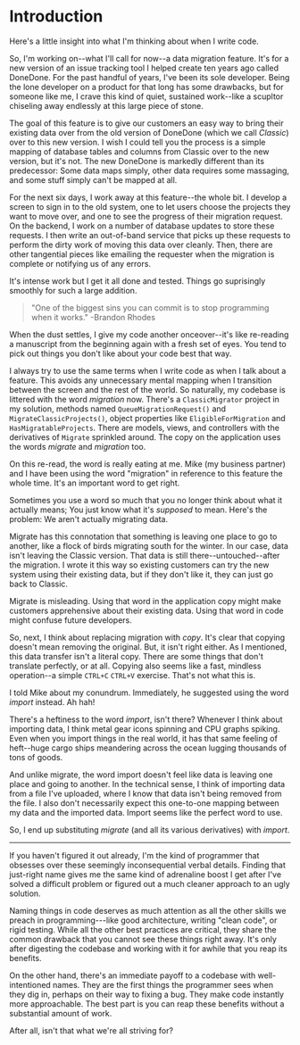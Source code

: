 # Introduction

Here's a little insight into what I'm thinking about when I write code.

So, I'm working on--what I'll call for now--a data migration feature. It's for a new version of an issue tracking tool I helped create ten years ago called DoneDone. For the past handful of years, I've been its sole developer. Being the lone developer on a product for that long has some drawbacks, but for someone like me, I crave this kind of quiet, sustained work--like a scupltor chiseling away endlessly at this large piece of stone.

The goal of this feature is to give our customers an easy way to bring their existing data over from the old version of DoneDone (which we call _Classic_) over to this new version. I wish I could tell you the process is a simple mapping of database tables and columns from Classic over to the new version, but it's not. The new DoneDone is markedly different than its predecessor: Some data maps simply, other data requires some massaging, and some stuff simply can't be mapped at all.

For the next six days, I work away at this feature--the whole bit. I develop a screen to sign in to the old system, one to let users choose the projects they want to move over, and one to see the progress of their migration request. On the backend, I work on a number of database updates to store these requests. I then write an out-of-band service that picks up these requests to perform the dirty work of moving this data over cleanly. Then, there are other tangential pieces like emailing the requester when the migration is complete or notifying us of any errors.

It's intense work but I get it all done and tested. Things go suprisingly smoothly for such a large addition.

> "One of the biggest sins you can commit is to stop programming when it works." -Brandon Rhodes

When the dust settles, I give my code another onceover--it's like re-reading a manuscript from the beginning again with a fresh set of eyes. You tend to pick out things you don't like about your code best that way.

I always try to use the same terms when I write code as when I talk about a feature. This avoids any unnecessary mental mapping when I transition between the screen and the rest of the world. So naturally, my codebase is littered with the word _migration_ now. There's a `ClassicMigrator` project in my solution, methods named `QueueMigrationRequest()` and `MigrateClassicProjects()`, object properties like `EligibleForMigration` and `HasMigratableProjects`. There are models, views, and controllers with the derivatives of `Migrate` sprinkled around. The copy on the application uses the words _migrate_ and _migration_ too.

On this re-read, the word is really eating at me. Mike (my business partner) and I have been using the word "migration" in reference to this feature the whole time. It's an important word to get right. 

Sometimes you use a word so much that you no longer think about what it actually means; You just know what it's _supposed_ to mean. Here's the problem: We aren't actually migrating data. 

Migrate has this connotation that something is leaving one place to go to another, like a flock of birds migrating south for the winter. In our case, data isn't leaving the Classic version. That data is still there--untouched--after the migration. I wrote it this way so existing customers can try the new system using their existing data, but if they don't like it, they can just go back to Classic.

Migrate is misleading. Using that word in the application copy might make customers apprehensive about their existing data. Using that word in code might confuse future developers.

So, next, I think about replacing migration with _copy_. It's clear that copying doesn't mean removing the original. But, it isn't right either. As I mentioned, this data transfer isn't a literal copy. There are some things that don't translate perfectly, or at all. Copying also seems like a fast, mindless operation--a simple `CTRL+C` `CTRL+V` exercise. That's not what this is.

I told Mike about my conundrum. Immediately, he suggested using the word _import_ instead. Ah hah!

There's a heftiness to the word _import_, isn't there? Whenever I think about importing data, I think metal gear icons spinning and CPU graphs spiking. Even when you import things in the real world, it has that same feeling of heft--huge cargo ships meandering across the ocean lugging thousands of tons of goods.

And unlike migrate, the word import doesn't feel like data is leaving one place and going to another. In the technical sense, I think of importing data from a file I've uploaded, where I know that data isn't being removed from the file. I also don't necessarily expect this one-to-one mapping between my data and the imported data. Import seems like the perfect word to use.

So, I end up substituting _migrate_ (and all its various derivatives) with _import_.

* * *

If you haven't figured it out already, I'm the kind of programmer that obsesses over these seemingly inconsequential verbal details. Finding that just-right name gives me the same kind of adrenaline boost I get after I've solved a difficult problem or figured out a much cleaner approach to an ugly solution. 

Naming things in code deserves as much attention as all the other skills we preach in programming---like good architecture, writing "clean code", or rigid testing. While all the other best practices are critical, they share the common drawback that you cannot see these things right away. It's only after digesting the codebase and working with it for awhile that you reap its benefits. 

On the other hand, there's an immediate payoff to a codebase with well-intentioned names. They are the first things the programmer sees when they dig in, perhaps on their way to fixing a bug. They make code instantly more approachable. The best part is you can reap these benefits without a substantial amount of work.

After all, isn't that what we're all striving for?
